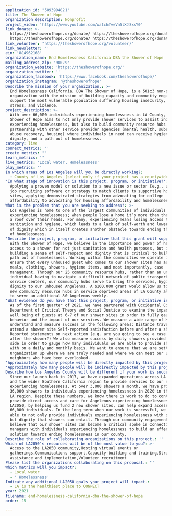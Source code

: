 ```yaml
---
application_id: '5093994821'
title: The Shower of Hope
organization_description: Nonprofit
project_video: 'https://www.youtube.com/watch?v=Vn5lXJSxsY0'
link_donate: >-
  https://theshowerofhope.org/donate/ https://theshowerofhope.org/donate/
  https://theshowerofhope.org/donate/ https://theshowerofhope.org/donate/
link_volunteer: 'https://theshowerofhope.org/volunteer/'
link_newsletter: ''
ein: '814962168'
organization_name: End Homelessness California DBA the Shower of Hope
mailing_address_zip: '90029'
organization_website: 'https://theshowerofhope.org/'
organization_twitter: ''
organization_facebook: 'https://www.facebook.com/theshowerofhope/'
organization_instagram: '@theshowerofhope'
Describe the mission of your organization.: >-
  End Homelessness California, DBA The Shower of Hope, is a 501c3 non-profit
  organization with the mission of building capacity and community engagement to
  support the most vulnerable population suffering housing insecurity, financial
  stress, and violence.
project_description: >-
  With over 66,000 individuals experiencing homelessness in LA County, The
  Shower of Hope aims to not only provide shower services to assist individuals
  experiencing homelessness, but also to build community resource hubs in
  partnership with other service provider agencies (mental health, substance
  abuse recovery, housing) where individuals in need can receive hygiene, meals,
  dignity, and a path out of homelessness.
category: live
connect_metrics: ''
create_metrics: ''
learn_metrics: ''
live_metrics: 'Local water, Homelessness'
play_metrics: ''
In which areas of Los Angeles will you be directly working?:
  - County of Los Angeles (select only if your project has a countywide benefit)
'In what stage of innovation is this project, program, or initiative?': >-
  Applying a proven model or solution to a new issue or sector (e.g., using a
  job recruiting software or strategy to match clients to supportive housing
  sites, applying demonstrated strategies from advocating for college
  affordability to advocating for housing affordability and homelessness, etc.)
What is the problem that you are seeking to address?: >-
  Los Angeles is home to one of the largest communities of individuals
  experiencing homelessness; when people lose a home it’s more than the loss of
  a roof over their heads. For many, experiencing means losing access to
  sanitation and hygiene, which leads to a lack of self-worth and lowered sense
  of dignity which in itself creates another obstacle towards ending their cycle
  of homelessness.
'Describe the project, program, or initiative that this grant will support to address the problem identified.': >-
  With the Shower of Hope, we believe in the importance and power of having
  access to a shower for not just sanitation and health purposes, but in
  building a sense of self-respect and dignity that is critical to building a
  path out of homelessness. Working within the communities we operate in, we
  ensure that every unhoused guest who comes to our shower sites has access to
  meals, clothing, showers, hygiene items, and most importantly, case
  management. Through our 25 community resource hubs, rather than an unhoused
  individual having to navigate a difficult network of public transportation and
  service centers, our community hubs serve to bring the services, hygiene and
  dignity to our unhoused Angelenos. A $100,000 grant would allow us to open two
  new community resource hubs in service deprived areas of LA County allowing us
  to serve an additional 80 Angelenos weekly.
'What evidence do you have that this project, program, or initiative is or will be successful, and how will you define and measure success?': >-
  As of the first quarter of 2021, we have partnered with Occidental College’s
  Department of Critical Theory and Social Justice to examine the impact and
  well being of guests at 6-7 of our shower sites in order to fully gauge their
  behavior and the impact of our services. We measure a wide range of KPIs to
  understand and measure success in the following areas: Distance travelled to
  attend a shower site Self-reported satisfaction before and after a shower
  Reported statements on next action (e.g. are you going to see a case manager
  after the shower?) We also measure success by daily showers provided at each
  side in order to gauge how many individuals we are able to provide showers
  with on a daily and monthly basis. We want to ensure that we are setting our
  Organization up where we are truly needed and where we can meet our unhoused
  neighbors who have been overlooked.
'Approximately how many people will be directly impacted by this project, program, or initiative?': '4000'
'Approximately how many people will be indirectly impacted by this project, program, or initiative?': '66000'
Describe how Los Angeles County will be different if your work is successful.: >-
  Since our launch back in 2017, we have expanded operations across LA county
  and the wider Southern California region to provide services to our neighbors
  experiencing homelessness. At over 3,000 showers a month, we have provided
  36,000 showers to individuals experiencing homelessness in 2020 in the wider
  LA region. Despite these numbers, we know there is work to do to continue to
  provide direct access and care for Angelenos experiencing homelessness.
  LA2050, by helping us fund 2 new shower sites, can help expand access to those
  66,000 individuals. In the long term when our work is successful, we will be
  able to not only provide individuals experiencing homelessness with showers,
  but dignity that showers can entail. Through our community engagement, we
  believe that our shower sites can become a critical spoke in connecting case
  managers with individuals experiencing homelessness to build an effective
  solution towards ending homelessness in our county.
Describe the role of collaborating organizations on this project.: ''
Which of LA2050’s resources will be of the most value to you?: >-
  Access to the LA2050 community,Hosting virtual events or
  gatherings,Communications support,Capacity-building and training,Strategy
  assistance and implementation,Volunteer recruitment
Please list the organizations collaborating on this proposal.: ''
Which metrics will you impact?:
  - Local water
  - ' Homelessness'
Indicate any additional LA2050 goals your project will impact.:
  - LA is the healthiest place to CONNECT
year: 2021
filename: end-homelessness-california-dba-the-shower-of-hope
order: 15

---
```

